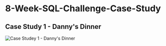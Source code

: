 # 8-Week-SQL-Challenge-Case-Study

## Case Study 1 - Danny's Dinner

![Case Studey 1 - Danny's Dinner](https://8weeksqlchallenge.com/images/case-study-designs/1.png)
